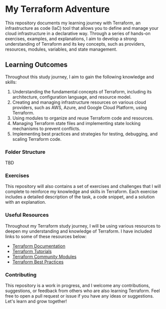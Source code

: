 # My Terraform Adventure

This repository documents my learning journey with Terraform, an infrastructure as code (IaC) tool that allows you to define and manage your cloud infrastructure in a declarative way. Through a series of hands-on exercises, examples, and explanations, I aim to develop a strong understanding of Terraform and its key concepts, such as providers, resources, modules, variables, and state management.

## Learning Outcomes

Throughout this study journey, I aim to gain the following knowledge and skills:

1. Understanding the fundamental concepts of Terraform, including its architecture, configuration language, and resource model.
1. Creating and managing infrastructure resources on various cloud providers, such as AWS, Azure, and Google Cloud Platform, using Terraform.
1. Using modules to organize and reuse Terraform code and resources.
1. Managing Terraform state files and implementing state locking mechanisms to prevent conflicts.
1. Implementing best practices and strategies for testing, debugging, and scaling Terraform code.

### Folder Structure

TBD

### Exercises

This repository will also contains a set of exercises and challenges that I will complete to reinforce my knowledge and skills in Terraform. Each exercise includes a detailed description of the task, a code snippet, and a solution with an explanation.

### Useful Resources

Throughout my Terraform study journey, I will be using various resources to deepen my understanding and knowledge of Terraform. I have included links to some of these resources below:

- [Terraform Documentation](https://developer.hashicorp.com/terraform/docs)
- [Terraform Tutorials](https://developer.hashicorp.com/terraform/tutorials)
- [Terraform Community Modules](https://registry.terraform.io/)
- [Terraform Best Practices](https://www.terraform-best-practices.com/)

### Contributing

This repository is a work in progress, and I welcome any contributions, suggestions, or feedback from others who are also learning Terraform. Feel free to open a pull request or issue if you have any ideas or suggestions. Let's learn and grow together!
